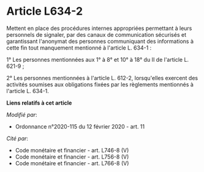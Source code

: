 # Article L634-2

Mettent en place des procédures internes appropriées permettant à leurs personnels de signaler, par des canaux de
communication sécurisés et garantissant l'anonymat des personnes communiquant des informations à cette fin tout manquement
mentionné à l'article L. 634-1 :

1° Les personnes mentionnées aux 1° à 8° et 10° à 18° du II de l'article L. 621-9 ;

2° Les personnes mentionnées à l'article L. 612-2, lorsqu'elles exercent des activités soumises aux obligations fixées par
les règlements mentionnés à l'article L. 634-1.

**Liens relatifs à cet article**

_Modifié par_:

  - Ordonnance n°2020-115 du 12 février 2020 - art. 11

_Cité par_:

  - Code monétaire et financier - art. L746-8 (V)
  - Code monétaire et financier - art. L756-8 (V)
  - Code monétaire et financier - art. L766-8 (V)
